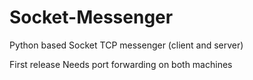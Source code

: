 # Socket-Messenger
Python based Socket TCP messenger (client and server)


First release
Needs port forwarding on both machines
